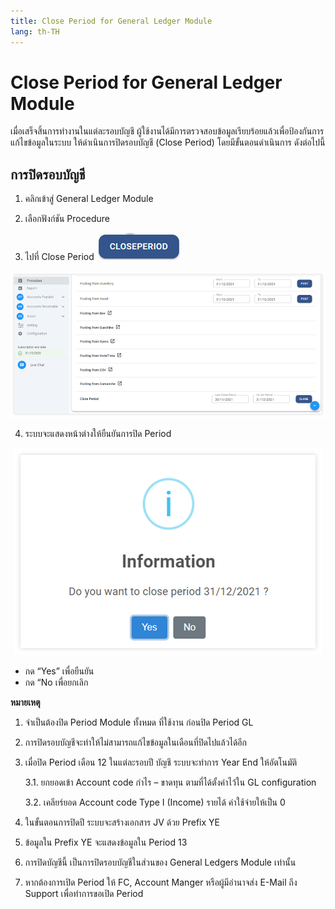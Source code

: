 ```yaml
---
title: Close Period for General Ledger Module
lang: th-TH
---
```


# Close Period for General Ledger Module

เมื่อเสร็จสิ้นการทำงานในแต่ละรอบบัญชี ผู้ใช้งานได้มีการตรวจสอบข้อมูลเรียบร้อยแล้วเพื่อป้องกันการแก้ไขข้อมูลในระบบ ให้ดำเนินการปิดรอบบัญชี (Close Period) โดยมีขั้นตอนดำเนินการ ดังต่อไปนี้

## การปิดรอบบัญชี

1. คลิกเข้าสู่ General Ledger Module

2. เลือกฟังก์ชัน Procedure

3. ไปที่ Close Period <img src="./image-62.png" style="display: inline-block;" />

![alt text](image-63.png)

4. ระบบจะแสดงหน้าต่างให้ยืนยันการปิด Period

<p align="center">
    <img src="./image-64.png"  />
</p>

- กด “Yes” เพื่อยืนยัน
- กด “No เพื่อยกเลิก

**หมายเหตุ**

1. จำเป็นต้องปิด Period Module ทั้งหมด ที่ใช้งาน ก่อนปิด Period GL

2. การปิดรอบบัญชีจะทำให้ไม่สามารถแก้ไขข้อมูลในเดือนที่ปิดไปแล้วได้อีก

3. เมื่อปิด Period เดือน 12 ในแต่ละรอบปี บัญชี ระบบจะทำการ Year End ให้อัตโนมัติ

   3.1. ยกยอดเข้า Account code กำไร – ขาดทุน ตามที่ได้ตั้งค่าไว้ใน GL configuration

   3.2. เคลียร์ยอด Account code Type I (Income) รายได้ ค่าใช้จ่ายให้เป็น 0

4. ในขั้นตอนการปิดปี ระบบจะสร้างเอกสาร JV ด้วย Prefix YE

5. ข้อมูลใน Prefix YE จะแสดงข้อมูลใน Period 13

6. การปิดบัญชีนี้ เป็นการปิดรอบบัญชีในส่วนของ General Ledgers Module เท่านั้น

7. หากต้องการเปิด Period ให้ FC, Account Manger หรือผู้มีอำนาจส่ง E-Mail ถึง Support เพื่อทำการขอเปิด Period
